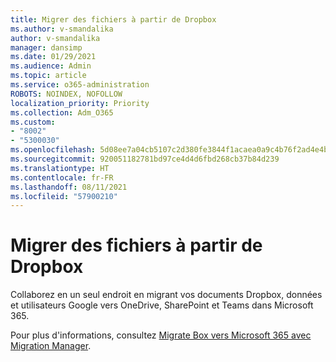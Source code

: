 ```yaml
---
title: Migrer des fichiers à partir de Dropbox
ms.author: v-smandalika
author: v-smandalika
manager: dansimp
ms.date: 01/29/2021
ms.audience: Admin
ms.topic: article
ms.service: o365-administration
ROBOTS: NOINDEX, NOFOLLOW
localization_priority: Priority
ms.collection: Adm_O365
ms.custom:
- "8002"
- "5300030"
ms.openlocfilehash: 5d08ee7a04cb5107c2d380fe3844f1acaea0a9c4b76f2ad4e4b36f469e44e9fc
ms.sourcegitcommit: 920051182781bd97ce4d4d6fbd268cb37b84d239
ms.translationtype: HT
ms.contentlocale: fr-FR
ms.lasthandoff: 08/11/2021
ms.locfileid: "57900210"
---
```

# <a name="migrate-files-from-dropbox"></a>Migrer des fichiers à partir de Dropbox

Collaborez en un seul endroit en migrant vos documents Dropbox, données et utilisateurs Google vers OneDrive, SharePoint et Teams dans Microsoft 365.

Pour plus d'informations, consultez [Migrate Box vers Microsoft 365 avec Migration Manager](https://docs.microsoft.com/sharepointmigration/mm-dropbox-overview).

